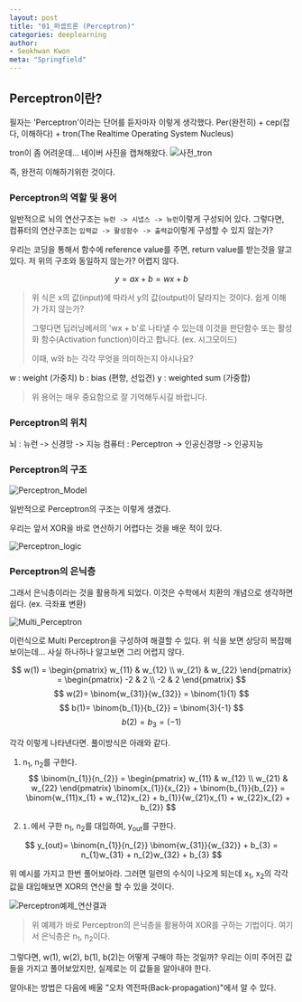 ```yaml
---
layout: post
title: "01_퍼셉트론 (Perceptron)"
categories: deeplearning
author:
- Seokhwan Kwon
meta: "Springfield"
---
```


## Perceptron이란?

필자는 'Perceptron'이라는 단어를 듣자마자
이렇게 생각했다. Per(완전히) + cep(잡다, 이해하다) + tron(The Realtime Operating System Nucleus)

tron이 좀 어려운데... 네이버 사진을 캡쳐해왔다.
![사전_tron](/assets/images/사전_tron.png)

즉, 완전히 이해하기위한 것이다.

### Perceptron의 역할 및 용어

일반적으로 뇌의 연산구조는 `뉴런 -> 시냅스 -> 뉴런`이렇게 구성되어 있다.
그렇다면, 컴퓨터의 연산구조는 `입력값 -> 활성함수 -> 출력값`이렇게 구성할 수 있지 않는가?

우리는 코딩을 통해서 함수에 reference value를 주면, return value를 받는것을 알고 있다. 저 위의 구조와 동일하지 않는가? 어렵지 않다.


$$ y = ax + b = wx + b $$
>위 식은 x의 값(input)에 따라서 y의 값(output)이 달라지는 것이다.
>쉽게 이해가 가지 않는가?
>
>그렇다면 딥러닝에서의 'wx + b'로 나타낼 수 있는데 이것을 판단함수 또는 활성화 함수(Activation function)이라고 합니다. (ex. 시그모이드)
>
>이때, w와 b는 각각 무엇을 의미하는지 아시나요?

w : weight (가중치)
b : bias (편향, 선입견)
y : weighted sum (가중합)

>위 용어는 매우 중요함으로 잘 기억해두시길 바랍니다.



### Perceptron의 위치

뇌 : 뉴런 -> 신경망 -> 지능
컴퓨터 : Perceptron -> 인공신경망 -> 인공지능

### Perceptron의 구조

![Perceptron_Model](https://miro.medium.com/max/645/0*LJBO8UbtzK_SKMog)

일반적으로 Perceptron의 구조는 이렇게 생겼다.

우리는 앞서 XOR을 바로 연산하기 어렵다는 것을 배운 적이 있다.

![Perceptron_logic](http://ecee.colorado.edu/~ecen4831/lectures/xor2.gif)


### Perceptron의 은닉층

그래서 은닉층이라는 것을 활용하게 되었다.
이것은 수학에서 치환의 개념으로 생각하면 쉽다. (ex. 극좌표 변환)

![Multi_Perceptron](/assets/images/Multi_Perceptron.jpg)

이런식으로 Multi Perceptron을 구성하여 해결할 수 있다.
위 식을 보면 상당히 복잡해 보이는데... 사실 하나하나 알고보면 그리 어렵지 않다.

$$ w(1) = \begin{pmatrix}
w_{11} & w_{12} \\
w_{21} & w_{22}
\end{pmatrix} = \begin{pmatrix}
-2 & 2 \\
-2 & 2
\end{pmatrix} $$
$$ w(2)= \binom{w_{31}}{w_{32}} = \binom{1}{1} $$
$$ b(1)= \binom{b_{1}}{b_{2}} = \binom{3}{-1} $$
$$ b(2) = b_{3} =(-1) $$

각각 이렇게 나타낸다면.
풀이방식은 아래와 같다.

1. n<sub>1</sub>, n<sub>2</sub>를 구한다.
$$ \binom{n_{1}}{n_{2}} = \begin{pmatrix}
w_{11} & w_{12} \\
w_{21} & w_{22}
\end{pmatrix} \binom{x_{1}}{x_{2}} + \binom{b_{1}}{b_{2}}
= \binom{w_{11}x_{1} + w_{12}x_{2} + b_{1}}{w_{21}x_{1} + w_{22}x_{2} + b_{2}} $$

2. `1.`에서 구한 n<sub>1</sub>, n<sub>2</sub>를 대입하여, y<sub>out</sub>를 구한다.

$$ y_{out}=  \binom{n_{1}}{n_{2}} \binom{w_{31}}{w_{32}} + b_{3} = n_{1}w_{31} + n_{2}w_{32} + b_{3} $$

위 예시를 가지고 한번 풀어보아라.
그러면 일련의 수식이 나오게 되는데 x<sub>1</sub>, x<sub>2</sub>의 각각 값을 대입해보면 XOR의 연산을 할 수 있을 것이다.

![Perceptron예제_연산결과](/assets/images/Perceptron예제_연산결과.jpeg)


> 위 예제가 바로 Perceptron의 은닉층을 활용하여 XOR를 구하는 기법이다.
> 여기서 은닉층은 n<sub>1</sub>, n<sub>2</sub>이다.

그렇다면, w(1), w(2), b(1), b(2)는 어떻게 구해야 하는 것일까?
우리는 이미 주어진 값들을 가지고 풀어보았지만, 실제로는 이 값들을 알아내야 한다.

알아내는 방법은 다음에 배울 "오차 역전파(Back-propagation)"에서 알 수 있다.
